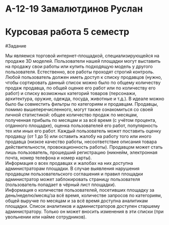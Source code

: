 # А-12-19 Замалютдинов Руслан
# Курсовая работа 5 семестр

#Задание

Мы являемся торговой интернет-площадкой, специализирующейся на продаже 3D моделей. Пользователи нашей площадки могут выставить на продажу свои работы или купить подходящую модель у другого пользователя. Естественно, все работы проходят строгий контроль.
Любой пользователь должен иметь доступ к списку продавцов (нужно, чтобы сортировать данный список можно было по общему количеству продаж продавца, по общей оценке его работ или по количеству его работ) и списку возможных категорий товаров (персонажи, архитектура, оружие, одежда, посуда, животные и т.д.). В идеале можно было бы совместить фильтры по категориям и продавцам. Продавцы, помимо вышеперечисленного, могут также ознакомиться со своей личной статистикой: общее количество продаж по месяцам, полученная прибыль по месяцам и за всё время (с учётом процента, отданного площадке), оценка пользователей его работ, популярность тех или иных его работ.
Каждый пользователь может поставить оценку продавцу (от 1 до 5) или оставить жалобу на работу того или иного продавца (низкое качество работы, несоответствие описания товара действительности, провокационность работы).
Продавцом может стать лишь пользователь, прошедший регистрацию (никнейм, электронная почта, номер телефона и номер карты). 	
Информация о всех продавцах и жалобах на них доступна администраторам площадки. В случае выявления нарушения продавцом пользовательского соглашения и правил площадки администратор может заблокировать страницу пользователя (пользователь попадает в чёрный лист площадки).	
Информация о количестве пользователей, посетивших площадку за день/неделю/месяц/за всё время, количестве запросов по категориям, общей выручке по месяцам и за всё время доступна аналитикам площадки.
Список аналитиков и администраторов доступен старшему администратору. Только он может вносить изменения в эти списки (при увольнении или найме сотрудников).
